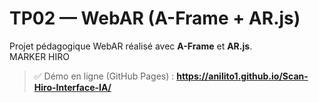 # TP02 — WebAR (A-Frame + AR.js)

Projet pédagogique WebAR réalisé avec **A-Frame** et **AR.js**.  
MARKER HIRO
> ✅ Démo en ligne (GitHub Pages) : **https://anilito1.github.io/Scan-Hiro-Interface-IA/**  




